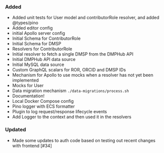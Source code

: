 
### Added
- Added unit tests for User model and contributorRole resolver, and added @types/pino
- Added editor config
- initial Apollo server config
- Initial Schema for ContributorRole
- Initial Schema for DMSP
- Resolvers for ContributorRole
- Initial resolver to fetch a single DMSP from the DMPHub API
- Initial DMPHub API data source
- Initial MySQL data source
- Custom GraphQL scalars for ROR, ORCID and DMSP IDs
- Mechanism for Apollo to use mocks when a resolver has not yet been implemented
- Mocks for User
- Data migration mechanism `./data-migrations/process.sh`
- Documentation!
- Local Docker Compose config
- Pino logger with ECS formatter
- Plugin to log request/response lifecycle events
- Add Logger to the context and then used it in the resolvers

### Updated
- Made some updates to auth code based on testing out recent changes with frontend [#34]